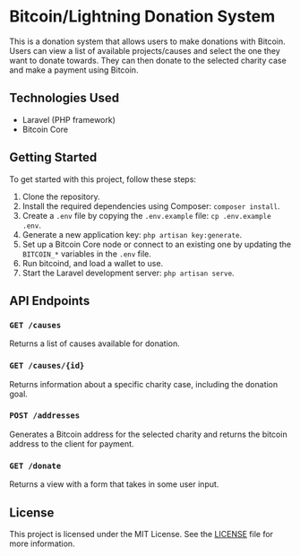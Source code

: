 # Bitcoin/Lightning Donation System

This is a donation system that allows users to make donations with Bitcoin. Users can view a list of available projects/causes and select the one they want to donate towards. They can then donate to the selected charity case and make a payment using Bitcoin.

## Technologies Used

- Laravel (PHP framework)
- Bitcoin Core

## Getting Started

To get started with this project, follow these steps:

1. Clone the repository.
2. Install the required dependencies using Composer: `composer install`.
3. Create a `.env` file by copying the `.env.example` file: `cp .env.example .env`.
4. Generate a new application key: `php artisan key:generate`.
5. Set up a Bitcoin Core node or connect to an existing one by updating the `BITCOIN_*` variables in the `.env` file.
6. Run bitcoind, and load a wallet to use.
7. Start the Laravel development server: `php artisan serve`.

## API Endpoints

### `GET /causes`

Returns a list of causes available for donation.

### `GET /causes/{id}`

Returns information about a specific charity case, including the donation goal.

### `POST /addresses`

Generates a Bitcoin address for the selected charity and returns the bitcoin address to the client for payment.

### `GET /donate`

Returns a view with a form that takes in some user input.


## License

This project is licensed under the MIT License. See the [LICENSE](LICENSE) file for more information.


